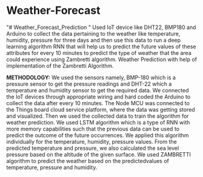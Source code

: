 # Weather-Forecast
"# Weather_Forecast_Prediction " Used IoT device like DHT22, BMP180 and Arduino to collect the data pertaining to the weather like temperature, humidity, pressure for three days and then use this data to run a deep learning algorithm RNN that will help us to predict the future values of these attributes for every 10 minutes to predict the type of weather that the area could experience using Zambretti algorithm.
 Weather Prediction with help of implementation of the Zambretti Algorithm.
 
 **METHODOLOGY:**
We used the sensors namely, BMP-180 which is a pressure sensor to get the pressure readings and DHT-22 which a temperature and humidity sensor to get the required data. We connected the IoT devices through appropriate wiring and hard coded the Arduino to collect the data after every 10 minutes. The Node MCU was connected to the Things board cloud service platform, where the data was getting stored and visualized. Then we used the collected data to train the algorithm for weather prediction. We used LSTM algorithm which is a type of RNN with more memory capabilities such that the previous data can be used to predict the outcome of the future occurrences. We applied this algorithm individually for the temperature, humidity, pressure values. From the predicted temperature and pressure, we also calculated the sea level pressure based on the altitude of the given surface. We used ZAMBRETTI algorithm to predict the weather based on the predictedvalues of temperature, pressure and humidity. 
